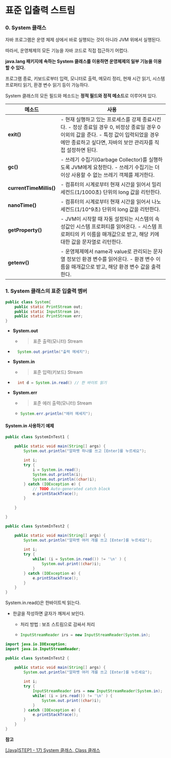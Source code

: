 # 표준 입출력 스트림

### 0. System 클래스

자바 프로그램은 운영 체제 상에서 바로 실행되는 것이 아니라 JVM 위에서 실행된다.

따라서, 운영체제의 모든 기능을 자바 코드로 직접 접근하기 어렵다.

**java.lang 패키지에 속하는 System 클래스를 이용하면 운영체제의 일부 기능을 이용할 수 있다.**

프로그램 종료, 키보드로부터 입력, 모니터로 출력, 메모리 정리, 현재 시간 읽기, 시스템 프로퍼티 읽기, 환경 변수 읽기 등이 가능하다.



System 클래스의 모든 필드와 메소드는 **정적 필드와 정적 메소드**로 이루어져 있다.

| **메소드**              | **사용**                                                     |
| ----------------------- | ------------------------------------------------------------ |
| **exit()**              | - 현재 실행하고 있는 프로세스를 강제 종료시킨다. - 정상 종료일 경우 0, 비정상 종료일 경우 0 이외의 값을 준다. - 특정 값이 입력되었을 경우에만 종료하고 싶다면, 자바의 보안 관리자를 직접 설정하면 된다. |
| **gc()**                | - 쓰레기 수집기(Garbage Collector)를 실행하도록 JVM에게 요청한다. - 쓰레기 수집기는 더이상 사용할 수 없는 쓰레기 객체를 제거한다. |
| **currentTimeMillis()** | - 컴퓨터의 시계로부터 현재 시간을 읽어서 밀리세컨드(1/1000초) 단위의 long 값을 리턴한다. |
| **nanoTime()**          | - 컴퓨터의 시계로부터 현재 시간을 읽어서 나노세컨드(1/10^9초) 단위의 long 값을 리턴한다. |
| **getProperty()**       | - JVM이 시작할 때 자동 설정되는 시스템의 속성값인 시스템 프로퍼티를 읽어온다. - 시스템 프로퍼티의 키 이름을 매개값으로 받고, 해당 키에 대한 값을 문자열로 리턴한다. |
| **getenv()**            | - 운영체제에서 name과 value로 관리되는 문자열 정보인 환경 변수를 읽어온다. - 환경 변수 이름을 매개값으로 받고, 해당 환경 변수 값을 출력한다. |



### 1. System 클래스의 표준 입출력 멤버

```java
public class System{ 
	public static PrintStream out; 
	public static InputStream in; 
	public static PrintStream err; 
}
```

- **System.out**
  
  - > 표준 출력(모니터) Stream
- ````java
    System.out.println("출력 메세지");
    ````
  
- **System.in**
  
  - > 표준 입력(키보드) Stream
- ````java
    int d = System.in.read() // 한 바이트 읽기
    ````
  
- **System.err**
  
  - > 표준 에러 출력(모니터) Stream
  - ````java
    System.err.println("에러 메세지");
    ````



#### System.in 사용하기 예제

```java
public class SystemInTest1 {

	public static void main(String[] args) {
		System.out.println("알파벳 하나를 쓰고 [Enter]를 누르세요");
		
		int i;
		try {
			i = System.in.read();
			System.out.println(i);
			System.out.println((char)i);
		} catch (IOException e) {
			// TODO Auto-generated catch block
			e.printStackTrace();
		}
		
	}

}
```



```java
public class SystemInTest2 {

	public static void main(String[] args) {
		System.out.println("알파벳 여러 개를 쓰고 [Enter]를 누르세요");
		
		int i;
		try {
			while( (i = System.in.read()) != '\n' ) {
				System.out.print((char)i);
			}
		} catch (IOException e) {
			e.printStackTrace();
		}
	}
}
```

System.in.read()은 한바이트씩 읽는다.

- 한글을 작성하면 글자가 깨져서 보인다.

  - 처리 방법 : 보조 스트림으로 감싸서 처리

  - ````java
    InputStreamReader irs = new InputStreamReader(System.in);
    ````

````java
import java.io.IOException;
import java.io.InputStreamReader;

public class SystemInTest2 {

	public static void main(String[] args) {
		System.out.println("알파벳 여러 개를 쓰고 [Enter]를 누르세요");
		
		int i;
		try {
			InputStreamReader irs = new InputStreamReader(System.in);
			while( (i = irs.read()) != '\n' ) {
				System.out.print((char)i);
			}
		} catch (IOException e) {
			e.printStackTrace();
		}
	}
}
````







**참고**

[[Java]STEP1 - 17) System 클래스, Class 클래스](https://kyleyj.tistory.com/29)

